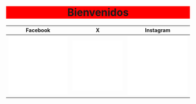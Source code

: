 <h1 align="center" style="background-color:red;">Bienvenidos</h1>

| Facebook  |     X     | Instagram |
| :---: | :---: | :---: |
| <a href="https://www.facebook.com/"  ><img src="https://raw.githubusercontent.com/JeanPCarrilloG/JeanPCarrilloG/main/ICONS/icons8-facebook.png"/></a> | <a href="https://www.facebook.com/"  ><img src="https://raw.githubusercontent.com/JeanPCarrilloG/JeanPCarrilloG/main/ICONS/icons8-twitterx-600.png"/></a> | <a href="https://www.instagram.com/"  ><img src="https://raw.githubusercontent.com/JeanPCarrilloG/JeanPCarrilloG/main/ICONS/icons8-instagram.png"/></a> |

<!--

**JeanPCarrilloG/JeanPCarrilloG** is a ✨ _special_ ✨ repository because its `README.md` (this file) appears on your GitHub profile.

Here are some ideas to get you started:

- 🔭 I’m currently working on ...
- 🌱 I’m currently learning ...
- 👯 I’m looking to collaborate on ...
- 🤔 I’m looking for help with ...
- 💬 Ask me about ...
- 📫 How to reach me: ...
- 😄 Pronouns: ...
- ⚡ Fun fact: ...
-->
